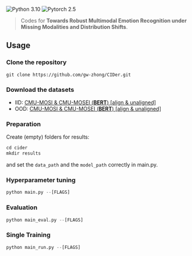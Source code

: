 ![Python 3.10](https://img.shields.io/badge/python-3.10-green)
![Pytorch 2.5](https://img.shields.io/badge/pytorch-2.5-orange)

>Codes for **Towards Robust Multimodal Emotion Recognition under Missing Modalities and Distribution Shifts**.

## Usage
### Clone the repository
    git clone https://github.com/gw-zhong/CIDer.git
### Download the datasets
+ IID: [CMU-MOSI & CMU-MOSEI (**BERT**) [align & unaligned]](https://github.com/thuiar/MMSA)
+ OOD: [CMU-MOSI & CMU-MOSEI (**BERT**) [align & unaligned]]()
### Preparation
Create (empty) folders for results:
 ```python
cd cider
 mkdir results
```
and set the ```data_path``` and the ```model_path``` correctly in main.py.
### Hyperparameter tuning
 ```python
python main.py --[FLAGS]
 ```
### Evaluation
```python
python main_eval.py --[FLAGS]
 ```
### Single Training
```python
python main_run.py --[FLAGS]
 ```